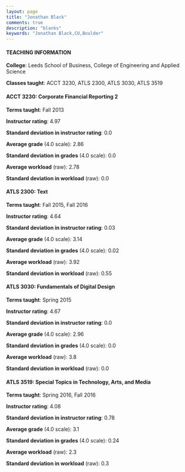```yaml
---
layout: page
title: "Jonathan Black" 
comments: true
description: "blanks"
keywords: "Jonathan Black,CU,Boulder"
---
```

<head>
<script src="https://ajax.googleapis.com/ajax/libs/jquery/2.1.3/jquery.min.js"></script>
<script src="https://dl.dropboxusercontent.com/s/pc42nxpaw1ea4o9/highcharts.js?dl=0"></script>
<!-- <script src="../assets/js/highcharts.js"></script> -->
<style type="text/css">@font-face {
	font-family: "Bebas Neue";
	src: url(https://www.filehosting.org/file/details/544349/BebasNeue Regular.otf) format("opentype");
	}
	h1.Bebas { 
		font-family: "Bebas Neue", Verdana, Tahoma;
	}
</style>
</head>
	   
#### TEACHING INFORMATION

**College**: Leeds School of Business, College of Engineering and Applied Science

**Classes taught**: ACCT 3230, ATLS 2300, ATLS 3030, ATLS 3519

#### ACCT 3230: Corporate Financial Reporting 2

**Terms taught**: Fall 2013

**Instructor rating**: 4.97

**Standard deviation in instructor rating**: 0.0

**Average grade** (4.0 scale): 2.86

**Standard deviation in grades** (4.0 scale): 0.0

**Average workload** (raw): 2.78

**Standard deviation in workload** (raw): 0.0

#### ATLS 2300: Text

**Terms taught**: Fall 2015, Fall 2016

**Instructor rating**: 4.64

**Standard deviation in instructor rating**: 0.03

**Average grade** (4.0 scale): 3.14

**Standard deviation in grades** (4.0 scale): 0.02

**Average workload** (raw): 3.92

**Standard deviation in workload** (raw): 0.55

#### ATLS 3030: Fundamentals of Digital Design

**Terms taught**: Spring 2015

**Instructor rating**: 4.67

**Standard deviation in instructor rating**: 0.0

**Average grade** (4.0 scale): 2.96

**Standard deviation in grades** (4.0 scale): 0.0

**Average workload** (raw): 3.8

**Standard deviation in workload** (raw): 0.0

#### ATLS 3519: Special Topics in Technology, Arts, and Media

**Terms taught**: Spring 2016, Fall 2016

**Instructor rating**: 4.08

**Standard deviation in instructor rating**: 0.78

**Average grade** (4.0 scale): 3.1

**Standard deviation in grades** (4.0 scale): 0.24

**Average workload** (raw): 2.3

**Standard deviation in workload** (raw): 0.3

